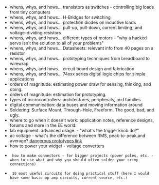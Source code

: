 *	whens, whys, and hows... transistors as switches - controlling big loads from tiny computers							
*	whens, whys, and hows... H-Bridges for switching							
*	whens, whys, and hows... protection diodes on inductive loads							
*	whens, whys, and hows... pull-up, pull-down, current limiting, and voltage-dividing resistors							
*	whens, whys, and hows... different types of motors - "why a hacked servo isn't the solution to all of your problems"							
*	whens, whys, and hows... Datasheets: relevant info from 40 pages on a resistor							
*	whens, whys, and hows... prototyping techniques from breadboard to wirewrap							
*	whens, whys, and hows... circuit board design and fabrication							
*	whens, whys, and hows... 74xxx series digital logic chips for simple applications
*	orders of magnitude: estimating power draw for sensing, thinking, and doing.							
*	orders of magnitude: estimation for prototyping.							
*	types of microcontrollers: architectures, peripherals, and families							
*	digital communication: data buses and moving information around							
*	Soldering: Surface Mount, Through-Hole, Freeform. The good, bad, and ugly.							
*	where to go when it doesn't work: application notes, reference designs, forums and more in the EE world.							
*	lab equipment: advanced usage. - "what's the trigger knob do?"							
*	ac voltage - what's the difference between RMS, peak-to-peak,and average? [dangerous prototypes link](http://dangerousprototypes.com/2011/03/21/true-rms-explaned/)
*	how to power your widget - voltage converters
*      how to make connectors - for bigger projects (power poles, etc. - when to use what and why you should often solder your crimp connections)
*      10 most useful circuits for doing practical stuff (here I would have some basic op-amp circuits, current source, etc.)
